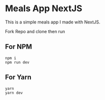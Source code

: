 # Meals App NextJS

This is a simple meals app I made with NextJS.

Fork Repo and clone then run

## For NPM

```
npm i
npm run dev
```

## For Yarn

```
yarn
yarn dev
```
